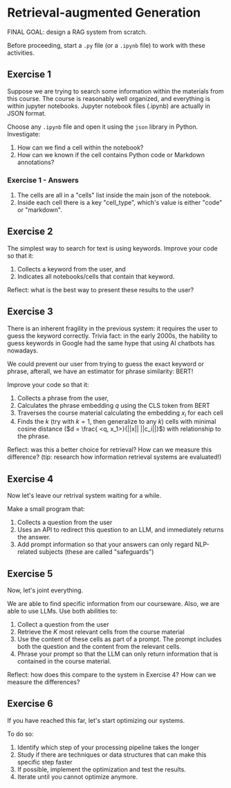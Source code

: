 # Retrieval-augmented Generation

FINAL GOAL: design a RAG system from scratch.

Before proceeding, start a `.py` file (or a `.ipynb` file) to work with these activities.

## Exercise 1

Suppose we are trying to search some information within the materials from this course. The course is reasonably well organized, and everything is within jupyter notebooks. Jupyter notebook files (.ipynb) are actually in JSON format.

Choose any `.ipynb` file and open it using the `json` library in Python. Investigate:

1. How can we find a cell within the notebook?
1. How can we known if the cell contains Python code or Markdown annotations?

### Exercise 1 - Answers
1. The cells are all in a "cells" list inside the main json of the notebook.
2. Inside each cell there is a key "cell_type", which's value is either "code" or "markdown".

## Exercise 2

The simplest way to search for text is using keywords. Improve your code so that it:

1. Collects a keyword from the user, and
1. Indicates all notebooks/cells that contain that keyword.

Reflect: what is the best way to present these results to the user?

## Exercise 3

There is an inherent fragility in the previous system: it requires the user to guess the keyword correctly. Trivia fact: in the early 2000s, the hability to guess keywords in Google had the same hype that using AI chatbots has nowadays.

We could prevent our user from trying to guess the exact keyword or phrase, afterall, we have an estimator for phrase similarity: BERT!

Improve your code so that it:

1. Collects a phrase from the user,
1. Calculates the phrase embedding $q$ using the CLS token from BERT
1. Traverses the course material calculating the embedding $x_i$ for each cell
1. Finds the $k$ (try with $k=1$, then generalize to any $k$) cells with minimal cosine distance ($d = \frac{ <q, x_1>}{||x|| ||c_i||}$) with relationship to the phrase.

Reflect: was this a better choice for retrieval? How can we measure this difference? (tip: research how information retrieval systems are evaluated!)

## Exercise 4

Now let's leave our retrival system waiting for a while.

Make a small program that:

1. Collects a question from the user
1. Uses an API to redirect this question to an LLM, and immediately returns the answer.
1. Add prompt information so that your answers can only regard NLP-related subjects (these are called "safeguards")

## Exercise 5

Now, let's joint everything.

We are able to find specific information from our courseware. Also, we are able to use LLMs. Use both abilities to:

1. Collect a question from the user
1. Retrieve the $K$ most relevant cells from the course material
1. Use the content of these cells as part of a prompt. The prompt includes both the question and the content from the relevant cells.
1. Phrase your prompt so that the LLM can only return information that is contained in the course material.

Reflect: how does this compare to the system in Exercise 4? How can we measure the differences?

## Exercise 6

If you have reached this far, let's start optimizing our systems.

To do so:

1. Identify which step of your processing pipeline takes the longer
1. Study if there are techniques or data structures that can make this specific step faster
1. If possible, implement the optimization and test the results.
1. Iterate until you cannot optimize anymore.

